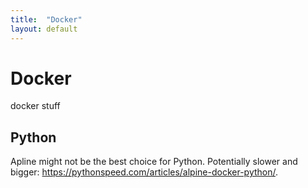 ```yaml
---
title:  "Docker"
layout: default
---
```

# Docker
docker stuff

## Python
Apline might not be the best choice for Python. Potentially slower and
bigger: https://pythonspeed.com/articles/alpine-docker-python/.
